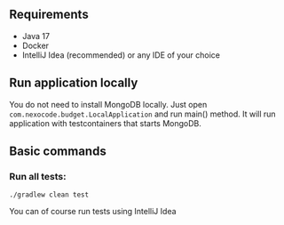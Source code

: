 ## Requirements

- Java 17
- Docker
- IntelliJ Idea (recommended) or any IDE of your choice

## Run application locally

You do not need to install MongoDB locally. Just open `com.nexocode.budget.LocalApplication` and run main() method. It
will run application with testcontainers that starts MongoDB.

## Basic commands

### Run all tests:

```shell
./gradlew clean test
```

You can of course run tests using IntelliJ Idea